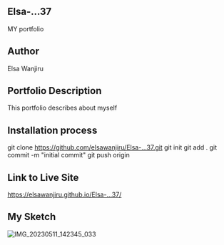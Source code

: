 ## Elsa-...37
MY portfolio

## Author 
Elsa Wanjiru

## Portfolio Description
This portfolio describes about myself

## Installation process
git clone https://github.com/elsawanjiru/Elsa-...37.git
git init
git add .
git commit -m "initial commit"
git push origin

## Link to Live Site

https://elsawanjiru.github.io/Elsa-...37/

## My Sketch
![IMG_20230511_142345_033](https://github.com/elsawanjiru/Elsa-...37/assets/132676738/fd7e909f-0709-4512-8a50-b705176ef54f)
